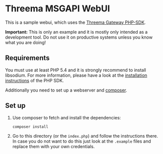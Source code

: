 # Threema MSGAPI WebUI

This is a sample webui, which uses the [Threema Gateway PHP-SDK](https://github.com/rugk/threema-msgapi-sdk-php).

**Important:** This is only an example and it is mostly only intended as a development tool. Do not use it on productive systems unless you know what you are doing!

## Requirements

You must use at least PHP 5.4 and it is strongly recommend to install libsodium. For more information, please have a look at the [installation instructions](https://github.com/rugk/threema-msgapi-sdk-php#installation) of the PHP SDK.

Additionally you need to set up a webserver and [composer](https://getcomposer.org/).

## Set up

1. Use composer to fetch and install the dependencies:

   ```Shell
   composer install
   ```

2. Go to this directory (or the `index.php`) and follow the instructions there.  
   In case you do not want to do this just look at the `.example` files and
   replace them with your own credentials.
